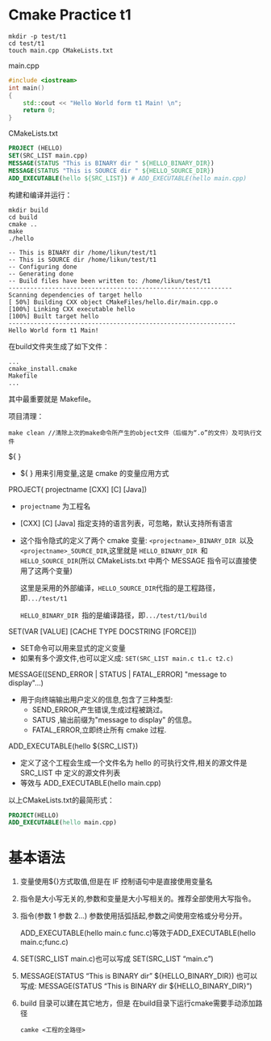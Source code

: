 # Cmake Practice t1

```shell
mkdir -p test/t1
cd test/t1
touch main.cpp CMakeLists.txt
```

main.cpp

```cpp
#include <iostream>
int main()
{
    std::cout << "Hello World form t1 Main! \n";
    return 0;
}
```

CMakeLists.txt

```cmake
PROJECT (HELLO)
SET(SRC_LIST main.cpp)
MESSAGE(STATUS "This is BINARY dir " ${HELLO_BINARY_DIR})
MESSAGE(STATUS "This is SOURCE dir " ${HELLO_SOURCE_DIR})
ADD_EXECUTABLE(hello ${SRC_LIST}) # ADD_EXECUTABLE(hello main.cpp)
```

构建和编译并运行：

```shell
mkdir build
cd build
cmake ..
make
./hello
```

```
-- This is BINARY dir /home/likun/test/t1
-- This is SOURCE dir /home/likun/test/t1
-- Configuring done
-- Generating done
-- Build files have been written to: /home/likun/test/t1
--------------------------------------------------------------
Scanning dependencies of target hello
[ 50%] Building CXX object CMakeFiles/hello.dir/main.cpp.o
[100%] Linking CXX executable hello
[100%] Built target hello
---------------------------------------------------------------
Hello World form t1 Main! 
```

在build文件夹生成了如下文件：

```
...
cmake_install.cmake
Makefile
...
```

其中最重要就是 Makefile。

项目清理：

```shell
make clean //清除上次的make命令所产生的object文件（后缀为“.o”的文件）及可执行文件
```



${ }

- ${ } 用来引用变量,这是 cmake 的变量应用方式

PROJECT( projectname [CXX] [C] [Java])

- `projectname` 为工程名

- [CXX] [C] [Java] 指定支持的语言列表，可忽略，默认支持所有语言

- 这个指令隐式的定义了两个 cmake 变量:
  `<projectname>_BINARY_DIR `以及`<projectname>_SOURCE_DIR`,这里就是
  `HELLO_BINARY_DIR `和 `HELLO_SOURCE_DIR`(所以 CMakeLists.txt 中两个 MESSAGE
  指令可以直接使用了这两个变量)
  
  这里是采用的外部编译，`HELLO_SOURCE_DIR`代指的是工程路径，即`.../test/t1`
  
  `HELLO_BINARY_DIR `指的是编译路径，即`.../test/t1/build`

SET(VAR [VALUE] [CACHE TYPE DOCSTRING [FORCE]])

- SET命令可以用来显式的定义变量
- 如果有多个源文件,也可以定义成: `SET(SRC_LIST main.c t1.c t2.c)`

MESSAGE([SEND_ERROR | STATUS | FATAL_ERROR] "message to display"...)

- 用于向终端输出用户定义的信息,包含了三种类型:
  - SEND_ERROR,产生错误,生成过程被跳过。
  - SATUS ,输出前缀为"message to display" 的信息。
  - FATAL_ERROR,立即终止所有 cmake 过程.

ADD_EXECUTABLE(hello ${SRC_LIST})

- 定义了这个工程会生成一个文件名为 hello 的可执行文件,相关的源文件是 SRC_LIST 中
  定义的源文件列表
- 等效与 ADD_EXECUTABLE(hello main.cpp)

以上CMakeLists.txt的最简形式：

```cmake
PROJECT(HELLO)
ADD_EXECUTABLE(hello main.cpp)
```

# 基本语法

1. 变量使用${}方式取值,但是在 IF 控制语句中是直接使用变量名

2. 指令是大小写无关的,参数和变量是大小写相关的。推荐全部使用大写指令。

3. 指令(参数 1 参数 2...)
   参数使用括弧括起,参数之间使用空格或分号分开。

   ADD_EXECUTABLE(hello main.c func.c)等效于ADD_EXECUTABLE(hello main.c;func.c)

4. SET(SRC_LIST main.c)也可以写成 SET(SRC_LIST “main.c”)

5. MESSAGE(STATUS “This is BINARY dir” ${HELLO_BINARY_DIR})
   也可以写成:
   MESSAGE(STATUS “This is BINARY dir ${HELLO_BINARY_DIR}”)

6. build 目录可以建在其它地方，但是 在build目录下运行cmake需要手动添加路径

   `camke <工程的全路径>`
